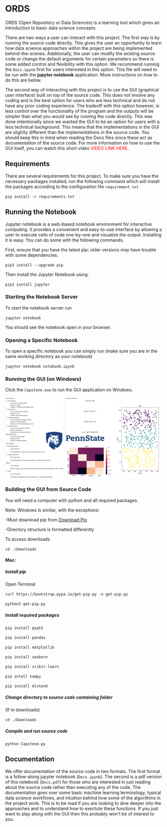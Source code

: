 # ORDS
ORDS (Open Repository or Data Sciences) is a learning tool which gives an introduction to basic data science concepts. 

There are two ways a user can interact with this project. The first way is by running the source code directly. This gives the user an opportunity to learn how data science approaches within the project are being implemented behind-the-scenes. Additionally, the user can modify the existing source code or change the default arguments for certain parameters so there is some added control and flexibility with this option. We recommend running the `Docs.ipynb` first for users interested in this option. This file will need to be run with the **jupyter notebook** application. More instructions on how to do this are below.

The second way of interacting with this project is to use the GUI (graphical user interface) built on top of the source code. This does not involve any coding and is the best option for users who are less technical and do not have any prior coding experience. The tradeoff with this option however, is less control over the functionality of the program and the outputs will be simpler than what you would see by running the code directly. This was done intentionally since we wanted the GUI to be an option for users with a less technical background. This means that the implementations in the GUI are slighlty different than the implementations in the source code. You should keep this in mind when reading the Docs files since these act as documentation of the source code. For more information on how to use the GUI itself, you can watch this short video <span style="color:red">VIDEO LINK HERE</span>.

## Requirements

There are several requirements for this project. To make sure you have the necessary packages installed, run the following command which will install the packages according to the configuration file `requirement.txt` 

`pip install -r requirements.txt`

## Running the Notebook

Jupyter notebook is a web-based notebook environment for interactive computing. It provides a convenient and easy-to-use interface by allowing a user to execute cells of code one-by-one and visualize the output. Installing it is easy. You can do some with the following commands.

First, ensure that you have the latest pip; older versions may have trouble with some dependencies:

`pip3 install --upgrade pip`

Then install the Jupyter Notebook using:

`pip3 install jupyter`

### Starting the Notebook Server

To start the notebook server run

`jupyter notebook`

You should see the notebook open in your browser.

### Opening a Specific Notebook

To open a specific notebook you can simply run (make sure you are in the same working directory as your notebook)

`jupyter notebook notebook.ipynb`

### Running the GUI (on Windows)

Click the `Capstone.exe` to run the GUI application on Windows.



![knn](knn.PNG)

### Building the GUI from Source Code

You will need a computer with python and all required packages. 

Note: Windows is similar, with the exceptions: 
   
-Must download pip from [Download Pip](https://pip.pypa.io/en/stable/installing/)

-Directory structure is formatted differently
    
To access downloads 
   
   `cd .\Downloads`

#### Mac: 

##### Install pip

Open Terminal

`curl https://bootstrap.pypa.io/get-pip.py -o get-pip.py`

`python3 get-pip.py`

##### Install required packages
 
 `pip install pyqt5`
 
 `pip install pandas`
 
 `pip install matplotlib`
 
 `pip install seaborn`
 
 `pip install scikit-learn`
 
 `pip intall numpy`
 
 `pip install mlxtend`
 
##### Change directory to source code containing folder
 (If in downloads)
 
 `cd ./Downloads`
 
##### Compile and run source code
 
 `python Capstone.py`





## Documentation

We offer documentation of the source code in two formats. The first format is a follow-along jupyter notebook (`Docs.ipynb`). The second is a pdf version of this notebook (`Docs.pdf`) for those who are interested in just reading about the source code rather than executing any of the code. The documentation goes over some basic machine learning terminology, typical data science workflows, and intuition behind how some of the algorithms in the project work. This is to be read if you are looking to dive deeper into the approaches and to understand how to exectute these functions. If you just want to play along with the GUI then this probably won't be of interest to you.
